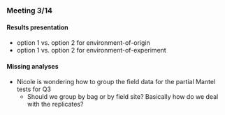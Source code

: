 ### Meeting 3/14

#### Results presentation
- option 1 vs. option 2 for environment-of-origin
- option 1 vs. option 2 for environment-of-experiment

#### Missing analyses
- Nicole is wondering how to group the field data for the partial Mantel tests for Q3
  - Should we group by bag or by field site? Basically how do we deal with the replicates?

